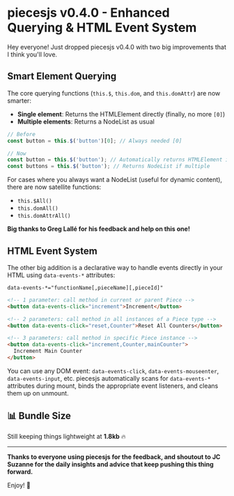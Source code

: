 # piecesjs v0.4.0 - Enhanced Querying & HTML Event System

Hey everyone!
Just dropped piecesjs v0.4.0 with two big improvements that I think you'll love.

## Smart Element Querying

The core querying functions (`this.$`, `this.dom`, and `this.domAttr`) are now smarter:

- **Single element**: Returns the HTMLElement directly (finally, no more `[0]`)
- **Multiple elements**: Returns a NodeList as usual

```js
// Before
const button = this.$('button')[0]; // Always needed [0]

// Now
const button = this.$('button'); // Automatically returns HTMLElement if only one
const buttons = this.$('button'); // Returns NodeList if multiple
```

For cases where you always want a NodeList (useful for dynamic content), there are now satellite functions:

- `this.$All()`
- `this.domAll()`
- `this.domAttrAll()`

**Big thanks to Greg Lallé for his feedback and help on this one!**

## HTML Event System

The other big addition is a declarative way to handle events directly in your HTML using `data-events-*` attributes:

`data-events-*="functionName[,pieceName][,pieceId]"`

```html
<!-- 1 parameter: call method in current or parent Piece -->
<button data-events-click="increment">Increment</button>

<!-- 2 parameters: call method in all instances of a Piece type -->
<button data-events-click="reset,Counter">Reset All Counters</button>

<!-- 3 parameters: call method in specific Piece instance -->
<button data-events-click="increment,Counter,mainCounter">
  Increment Main Counter
</button>
```

You can use any DOM event: `data-events-click`, `data-events-mouseenter`, `data-events-input`, etc.
piecesjs automatically scans for `data-events-*` attributes during mount, binds the appropriate event listeners, and cleans them up on unmount.

## 📊 Bundle Size

Still keeping things lightweight at **1.8kb** 🔥

---

**Thanks to everyone using piecesjs for the feedback, and shoutout to JC Suzanne for the daily insights and advice that keep pushing this thing forward.**

Enjoy! 🚀
